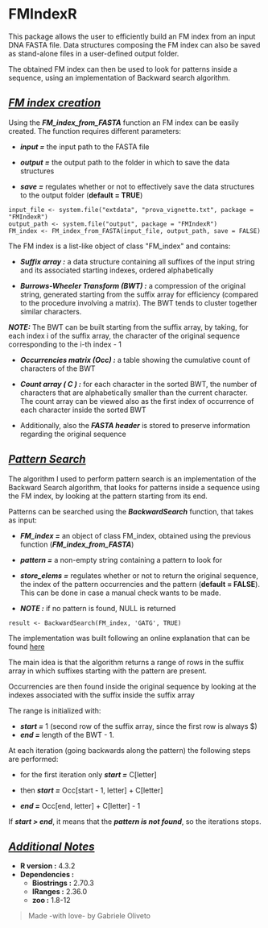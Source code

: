 ﻿# FMIndexR

This package allows the user to efficiently build an FM index from an input DNA FASTA file. Data structures composing the FM index can also be saved as stand-alone files in a user-defined output folder.

The obtained FM index can then be used to look for patterns inside a sequence, using an implementation of Backward search algorithm.

## **_<u>FM index creation  </u>_**

Using the **_FM_index_from_FASTA_** function an FM index 
can be easily created. The function requires different parameters:

-   **_input =_**  the input path to the FASTA file

-   **_output =_**  the output path to the folder in which to save the data structures

-   **_save =_**  regulates whether or not to effectively save the data structures to the output folder (**default = TRUE**)

```
input_file <- system.file("extdata", "prova_vignette.txt", package = "FMIndexR")
output_path <- system.file("output", package = "FMIndexR")
FM_index <- FM_index_from_FASTA(input_file, output_path, save = FALSE)
```

The FM index is a list-like object of class "FM_index" and contains:

-   **_Suffix array :_**  a data structure containing all suffixes of the input string and its associated starting indexes, ordered alphabetically

-   **_Burrows-Wheeler Transform (BWT) :_** a compression of the original string, generated starting from the suffix array for efficiency (compared to the procedure involving a matrix). The BWT tends to cluster together similar characters. 

**_NOTE:_** The BWT can be built starting from the suffix array, by taking, for each index i of the suffix array, the character of the original sequence corresponding to the i-th index - 1

-   **_Occurrencies matrix (Occ) :_** a table showing the cumulative count of characters of the BWT

-   **_Count array ( C ) :_**  for each character in the sorted BWT, the number of characters that are alphabetically smaller than the current character. The count array can be viewed also as the first index of occurrence of each character inside the sorted BWT

-   Additionally, also the **_FASTA header_** is stored to preserve information regarding the original sequence

## **_<u>Pattern Search</u>_**

The algorithm I used to perform pattern search is an implementation of the Backward Search algorithm, that looks for patterns inside a sequence using the FM index, by looking at the pattern starting from its end.

Patterns can be searched using the **_BackwardSearch_** function, that takes as input:

-   **_FM_index =_**  an object of class FM_index, obtained using the previous function (**_FM_index_from_FASTA_**)

-   **_pattern =_**  a non-empty string containing a pattern to look for

-   **_store_elems =_**  regulates whether or not to return the original sequence, the index of the pattern occurrencies and the pattern (**default = FALSE**). This can be done in case a manual check wants to be made.

-   **_NOTE :_** if no pattern is found, NULL is returned

```{r}
result <- BackwardSearch(FM_index, 'GATG', TRUE)
```
The implementation was built following an online explanation that can be found [here](https://tinyurl.com/bwt-reference)

The main idea is that the algorithm returns a range of rows in the suffix array in which suffixes starting with the pattern are present.
    
Occurrencies are then found inside the original sequence by looking at the indexes associated with the suffix inside the suffix array

The range is initialized with:
- **_start =_**  1 (second row of the suffix array, since the first row is always \$)
- **_end =_**  length of the BWT - 1.

At each iteration (going backwards along the pattern) the following steps are performed:
    
-   for the first iteration only **_start =_** C[letter]

-   then **_start =_**  Occ[start - 1, letter] + C[letter]

-   **_end =_**  Occ[end, letter] + C[letter] - 1

If **_start \> end_**, it means that the **_pattern is not found_**, so the iterations stops. 

## _**<u>Additional Notes</u>**_

- **R version :**  4.3.2
- **Dependencies :**
	- **Biostrings :**  2.70.3
	- **IRanges :**  2.36.0
	- **zoo :**  1.8-12

>Made -with love- by Gabriele Oliveto
